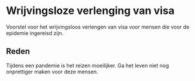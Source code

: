 # Wrijvingsloze verlenging van visa

Voorstel voor het wrijvingsloos verlengen van visa voor mensen die voor de epidemie ingereisd zijn.

## Reden

Tijdens een pandemie is het reizen moeilijker. Ga het leven niet nog onprettiger maken voor deze mensen.